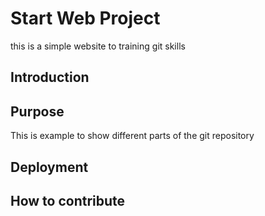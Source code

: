 # Start Web Project
this is a simple website to training git skills

## Introduction

## Purpose

This is example to show different parts of the git repository

## Deployment

## How to contribute
